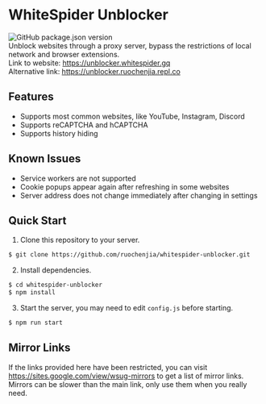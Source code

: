 # WhiteSpider Unblocker
![GitHub package.json version](https://img.shields.io/github/package-json/v/ruochenjia/whitespider-unblocker) <br />
Unblock websites through a proxy server, bypass the restrictions of local network and browser extensions. <br />
Link to website: https://unblocker.whitespider.gq <br />
Alternative link: https://unblocker.ruochenjia.repl.co

## Features
 - Supports most common websites, like YouTube, Instagram, Discord
 - Supports reCAPTCHA and hCAPTCHA
 - Supports history hiding

## Known Issues
 - Service workers are not supported
 - Cookie popups appear again after refreshing in some websites
 - Server address does not change immediately after changing in settings

## Quick Start
1. Clone this repository to your server.
```sh
$ git clone https://github.com/ruochenjia/whitespider-unblocker.git
```
2. Install dependencies.
```sh
$ cd whitespider-unblocker
$ npm install
```
3. Start the server, you may need to edit `config.js` before starting.
```sh
$ npm run start
```

## Mirror Links
If the links provided here have been restricted, you can visit https://sites.google.com/view/wsug-mirrors to get a list of mirror links. <br />
Mirrors can be slower than the main link, only use them when you really need.
